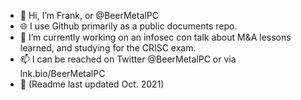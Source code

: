 - 👋 Hi, I’m Frank, or @BeerMetalPC
- 🌐 I use Github primarily as a public documents repo.
- 🌱 I’m currently working on an infosec con talk about M&A lessons learned, and studying for the CRISC exam. 
- 📫 I can be reached on Twitter @BeerMetalPC or via lnk.bio/BeerMetalPC
- 📆 (Readme last updated Oct. 2021) 

<!---
BeerMetalPC/BeerMetalPC is a ✨ special ✨ repository because its `README.md` (this file) appears on your GitHub profile.
You can click the Preview link to take a look at your changes.
--->
